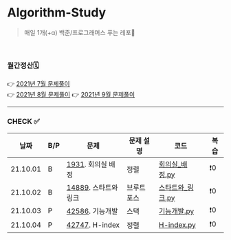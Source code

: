 # Algorithm-Study

> 매일 1개(+α) 백준/프로그래머스 푸는 레포🐢   

<br>

### 월간정산🗓
👉 [2021년 7월 문제풀이](monthly/202107.md)     
👉 [2021년 8월 문제풀이](monthly/202108.md)
👉 [2021년 9월 문제풀이](monthly/202109.md)


----
### CHECK ✅
|날짜|B/P|문제|문제 설명|코드|복습|
|---|---|---|---|---|---|
|21.10.01|B|[1931](https://www.acmicpc.net/problem/1931). 회의실 배정|정렬|[회의실_배정.py](202110/B-1931/회의실_배정.py)|❗️0|
|21.10.02|B|[14889](https://www.acmicpc.net/problem/14889). 스타트와 링크|브루트 포스|[스타트와_링크.py](202110/B-14889/스타트와_링크.py)|❗️0|
|21.10.03|P|[42586](https://www.acmicpc.net/problem/42586). 기능개발|스택|[기능개발.py](202110/P-42586/기능개발.py)|❗️0|
|21.10.04|P|[42747](https://www.acmicpc.net/problem/42747). H-index|정렬|[H-index.py](202110/P-42747/H-index.py)|❗️0|